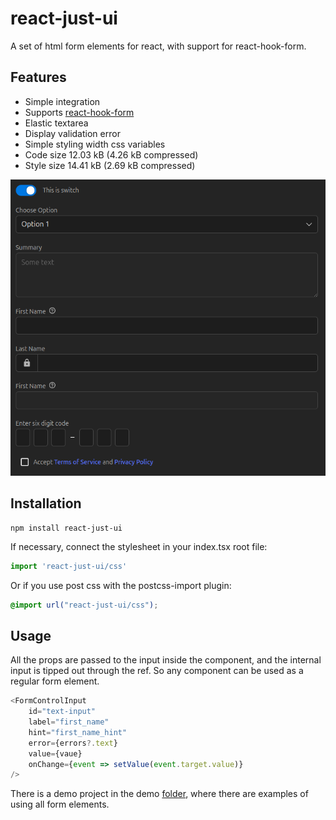 # react-just-ui

A set of html form elements for react, with support for react-hook-form.

## Features

- Simple integration
- Supports [react-hook-form](https://react-hook-form.com/)
- Elastic textarea
- Display validation error
- Simple styling width css variables
- Code size 12.03 kB (4.26 kB compressed)
- Style size 14.41 kB (2.69 kB compressed)

<img src="./assets/screenshot.png">

## Installation

```shell
npm install react-just-ui
```

If necessary, connect the stylesheet in your index.tsx root file:

```typescript jsx
import 'react-just-ui/css'
```

Or if you use post css with the postcss-import plugin:

```css
@import url("react-just-ui/css");
```

## Usage

All the props are passed to the input inside the component, and the internal input is tipped out through the ref. So any component can be used as a regular form element.

```typescript jsx
<FormControlInput
    id="text-input"
    label="first_name"
    hint="first_name_hint"
    error={errors?.text}
    value={vaue}
    onChange={event => setValue(event.target.value)}
/>
```

There is a demo project in the demo [folder](./demo), where there are examples of using all form elements.